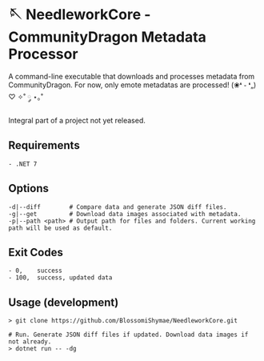 # 🪡 NeedleworkCore - CommunityDragon Metadata Processor
A command-line executable that downloads and processes metadata from CommunityDragon.
For now, only emote metadatas are processed! (❀❛ ֊ ❛„) ♡ ✧˚ ༘ ⋆｡˚

Integral part of a project not yet released.

## Requirements
    - .NET 7

## Options
```shell
-d|--diff        # Compare data and generate JSON diff files.
-g|--get         # Download data images associated with metadata.
-p|--path <path> # Output path for files and folders. Current working path will be used as default.
```

## Exit Codes
    - 0,    success
    - 100,  success, updated data

## Usage (development)
```shell
> git clone https://github.com/BlossomiShymae/NeedleworkCore.git

# Run. Generate JSON diff files if updated. Download data images if not already.
> dotnet run -- -dg
```
